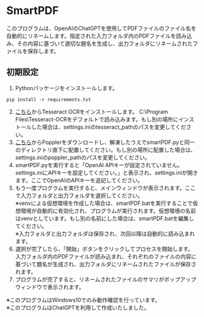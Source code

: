 # SmartPDF
このプログラムは、OpenAIのChatGPTを使用してPDFファイルのファイル名を自動的にリネームします。指定された入力フォルダ内のPDFファイルを読み込み、その内容に基づいて適切な題名を生成し、出力フォルダにリネームされたファイルを保存します。

## 初期設定
1. Pythonパッケージをインストールします。
```
pip install -r requirements.txt
```
2. [こちら](https://github.com/tesseract-ocr/tesseract)からTesseract OCRをインストールします。
C:\Program Files\Tesseract-OCRをデフォルトで読み込みます。もし別の場所にインストールした場合は、settings.iniのtesseract_pathのパスを変更してください。
3. [こちら](https://blog.alivate.com.au/poppler-windows/)からPopplerをダウンロードし、解凍したうえでsmartPDF.pyと同一のディレクトリ直下に配置してください。もし別の場所に配置した場合は、settings.iniのpoppler_pathのパスを変更してください。
3. smartPDF.pyを実行すると「OpenAI APIキーが設定されていません。settings.iniにAPIキーを設定してください。」と表示され、settings.iniが開きます。ここでOpenAIのAPIキーを追記してください。
4. もう一度プログラムを実行すると、メインウィンドウが表示されます。ここで入力フォルダと出力フォルダを選択してください。<br>
※venvによる仮想環境を作成した場合は、smartPDF.batを実行することで仮想環境が自動的に有効化され、プログラムが実行されます。仮想環境の名前はvenvとしています。もし別の名前にした場合は、smartPDF.batを編集してください。<br>
※入力フォルダと出力フォルダは保存され、次回以降は自動的に読み込まれます。
5. 選択が完了したら、「開始」ボタンをクリックしてプロセスを開始します。入力フォルダ内のPDFファイルが読み込まれ、それぞれのファイルの内容に基づいて題名が生成され、出力フォルダにリネームされたファイルが保存されます。
6. プログラムが完了すると、リネームされたファイルのサマリがポップアップウィンドウで表示されます。

※このプログラムはWindows10でのみ動作確認を行っています。<br>
※このプログラムはChatGPTを利用して作成いたしました。